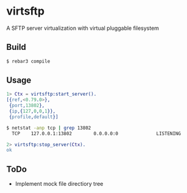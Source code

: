 virtsftp
=====

A SFTP server virtualization with virtual pluggable filesystem

Build
-----
```sh
$ rebar3 compile
```

Usage
-----
```erlang
1> Ctx = virtsftp:start_server().
[{ref,<0.79.0>},
 {port,13802},
 {ip,{127,0,0,1}},
 {profile,default}]
```
```sh
$ netstat -anp tcp | grep 13802
  TCP    127.0.0.1:13802        0.0.0.0:0              LISTENING
```
```erlang
2> virtsftp:stop_server(Ctx).
ok
```

ToDo
----
* Implement mock file directiory tree
